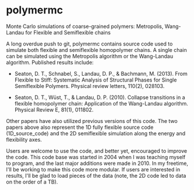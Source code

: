 polymermc
=========

Monte Carlo simulations of coarse-grained polymers: Metropolis, Wang-Landau for Flexible and Semiflexible chains

A long overdue push to git, polymermc contains source code used to simulate both flexible and semiflexible homopolymer chains. A single chain can be simulated using the Metropolis algorithm or the Wang-Landau algorithm. Published results include:

* Seaton, D. T., Schnabel, S., Landau, D. P., & Bachmann, M. (2013). From Flexible to Stiff: Systematic Analysis of Structural Phases for Single Semiflexible Polymers. Physical review letters, 110(2), 028103.

* Seaton, D. T., Wüst, T., & Landau, D. P. (2010). Collapse transitions in a flexible homopolymer chain: Application of the Wang-Landau algorithm. Physical Review E, 81(1), 011802.

Other papers have also utilized previous versions of this code. The two papers above also represent the 1D fully flexible source code (1D_source_code) and the 2D semiflexible simulation along the energy and flexibility axes. 

Users are welcome to use the code, and better yet, encouraged to improve the code. This code base was started in 2004 when I was teaching myself to program, and the last major additions were made in 2010. In my freetime, I'll be working to make this code more modular. If users are interested in results, I'll be glad to load pieces of the data (note, the 2D code led to data on the order of a TB).


